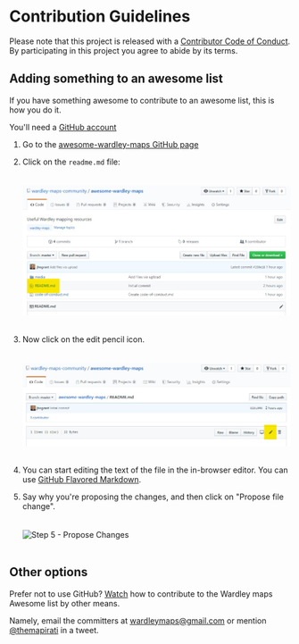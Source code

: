 # Contribution Guidelines

Please note that this project is released with a [Contributor Code of Conduct](code-of-conduct.md). By participating in this project you agree to abide by its terms.

## Adding something to an awesome list

If you have something awesome to contribute to an awesome list, this is how you do it.

You'll need a [GitHub account](https://github.com/join)

1. Go to the [awesome-wardley-maps GitHub page](https://github.com/wardley-maps-community/awesome-wardley-maps)

2. Click on the `readme.md` file:
<br /><br /><br />
![Step 2 Click on Readme.md](media/click-readme.md.jpg)
<br /><br />

3. Now click on the edit pencil icon.
<br /><br /><br />
![Step 3 - Click on Edit](media/click-edit-pencil-icon.jpg)
<br /><br />

4. You can start editing the text of the file in the in-browser editor. You can use [GitHub Flavored Markdown](https://help.github.com/articles/github-flavored-markdown/).

5. Say why you're proposing the changes, and then click on "Propose file change".
<br /><br /><br />
![Step 5 - Propose Changes](https://cloud.githubusercontent.com/assets/170270/9402937/7dd0652a-480c-11e5-9138-bd14244593d5.png)
<br /><br />

## Other options

Prefer not to use GitHub? [Watch](https://www.youtube.com/watch?v=w79iCl0nLuY) how to contribute to the Wardley maps Awesome list by other means.

Namely, email the committers at wardleymaps@gmail.com or mention [@themapirati](https://twitter.com/themapirati) in a tweet.
